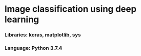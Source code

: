 # Image classification using deep learning
### Libraries: keras, matplotlib, sys
### Language: Python 3.7.4


